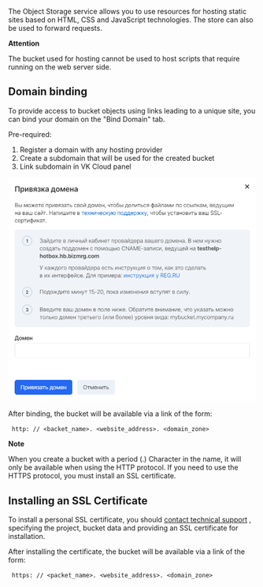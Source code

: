 The Object Storage service allows you to use resources for hosting static sites based on HTML, CSS and JavaScript technologies. The store can also be used to forward requests.

**Attention**

The bucket used for hosting cannot be used to host scripts that require running on the web server side.

## Domain binding

To provide access to bucket objects using links leading to a unique site, you can bind your domain on the "Bind Domain" tab.

Pre-required:

1.  Register a domain with any hosting provider
2.  Create a subdomain that will be used for the created bucket
3.  Link subdomain in VK Cloud panel

![](./assets/1598053021804-1598053021804.png)

After binding, the bucket will be available via a link of the form:

```
 http: // <backet_name>. <website_address>. <domain_zone>
```

**Note**

When you create a bucket with a period (.) Character in the name, it will only be available when using the HTTP protocol. If you need to use the HTTPS protocol, you must install an SSL certificate.

## Installing an SSL Certificate

To install a personal SSL certificate, you should [contact technical support](https://mcs.mail.ru/docs/contacts) , specifying the project, bucket data and providing an SSL certificate for installation.

After installing the certificate, the bucket will be available via a link of the form:

```
 https: // <packet_name>. <website_address>. <domain_zone>
```
